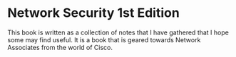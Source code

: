 # Network Security 1st Edition

This book is written as a collection of notes that I have gathered that I hope some may find useful. It is a book that is geared towards Network Associates from the world of Cisco. 
